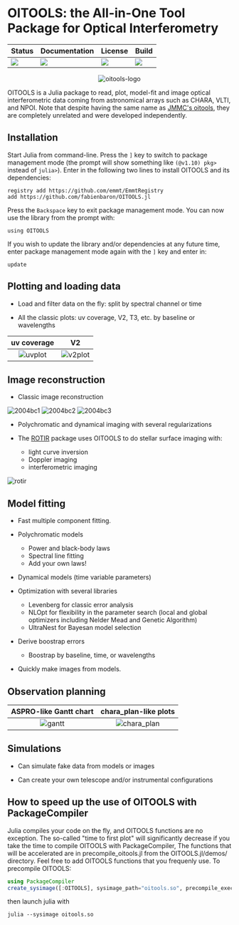 
# OITOOLS: the All-in-One Tool Package for Optical Interferometry

|     **Status**                  | **Documentation**               | **License**                     |**Build**                      |
|:--------------------------------|:--------------------------------|:--------------------------------|:------------------------------|
| [![][proj-img]][proj-url] | [![][doc-dev-img]][doc-dev-url] | [![][license-img]][license-url] | [![][build-img]][build-url] |

[proj-img]: http://www.repostatus.org/badges/latest/active.svg
[proj-url]: http://www.repostatus.org/#active

[doc-dev-img]: https://img.shields.io/badge/docs-dev-blue.svg
[doc-dev-url]: https://fabienbaron.github.io/OITOOLS.jl/dev

[license-url]: ./LICENSE.md
[license-img]: http://img.shields.io/badge/license-GPL3-brightgreen.svg?style=flat

[build-img]: https://github.com/fabienbaron/OITOOLS.jl/workflows/CI/badge.svg
[build-url]: https://github.com/fabienbaron/OITOOLS.jl/actions

<center>

![oitools-logo](docs/src/assets/logo-small.png)

</center>

OITOOLS is a Julia package to read, plot, model-fit and image optical interferometric data coming from astronomical arrays such as CHARA, VLTI, and NPOI. Note that despite having the same name as [JMMC's oitools](https://github.com/JMMC-OpenDev/oitools), they are completely unrelated and were developed independently.

## Installation

Start Julia from command-line. Press the `]` key to switch to package management mode (the prompt will show something like `(@v1.10) pkg>` instead of `julia>`). Enter in the following two lines to install OITOOLS and its dependencies:

```
registry add https://github.com/emmt/EmmtRegistry
add https://github.com/fabienbaron/OITOOLS.jl
```

Press the `Backspace` key to exit package management mode. You can now use the library from the prompt with:

```
using OITOOLS
```

If you wish to update the library and/or dependencies at any future time, enter package management mode again with the `]` key and enter in:

```
update
```

## Plotting and loading data

* Load and filter data on the fly: split by spectral channel or time

* All the classic plots: uv coverage, V2, T3, etc. by baseline or wavelengths

|    **uv coverage**                  | **V2**               |
|:--------------------------------:|:--------------------------------:|
| ![uvplot](docs/src/assets/uvplot.png)  | ![v2plot](docs/src/assets/v2plot.png) |

## Image reconstruction

* Classic image reconstruction

![2004bc1](docs/src/assets/types-tvsq.png)
![2004bc2](docs/src/assets/types-compactness.png)
![2004bc3](docs/src/assets/types-l1l2.png)

* Polychromatic and dynamical imaging with several regularizations

* The [ROTIR](https://github.com/fabienbaron/ROTIR.jl/) package uses OITOOLS to do stellar surface imaging with:
  + light curve inversion
  + Doppler imaging
  + interferometric imaging

![rotir](docs/src/assets/rotir.png)

## Model fitting

* Fast multiple component fitting.

* Polychromatic models
  + Power and black-body laws
  + Spectral line fitting
  + Add your own laws!

* Dynamical models (time variable parameters)

* Optimization with several libraries
  + Levenberg for classic error analysis
  + NLOpt for flexibility in the parameter search (local and global optimizers including Nelder Mead and Genetic Algorithm)
  + UltraNest for Bayesan model selection

* Derive boostrap errors
  + Boostrap by baseline, time, or wavelengths

* Quickly make images from models.

## Observation planning

|     **ASPRO-like Gantt chart**                  | **chara_plan-like plots**               |
|:--------------------------------:|:--------------------------------:|
| ![gantt](docs/src/assets/gantt.svg) | ![chara_plan](docs/src/assets/chara_plan.png) |


## Simulations

* Can simulate fake data from models or images

* Can create your own telescope and/or instrumental configurations

## How to speed up the use of OITOOLS with PackageCompiler

Julia compiles your code on the fly, and OITOOLS functions are no exception.
The so-called "time to first plot" will significantly decrease if you take the time to compile OITOOLS with PackageCompiler,
The functions that will be accelerated are in precompile_oitools.jl from the OITOOLS.jl/demos/ directory.
Feel free to add OITOOLS functions that you frequenly use.
To precompile OITOOLS:
```julia
using PackageCompiler
create_sysimage([:OITOOLS], sysimage_path="oitools.so", precompile_execution_file="precompile_oitools.jl")
```
then launch julia with
```
julia --sysimage oitools.so
```
